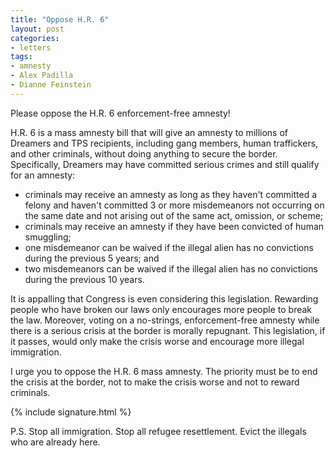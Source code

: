 ```yaml
---
title: "Oppose H.R. 6"
layout: post
categories:
- letters
tags:
- amnesty
- Alex Padilla
- Dianne Feinstein
---
```


Please oppose the H.R. 6 enforcement-free amnesty!

H.R. 6 is a mass amnesty bill that will give an amnesty to millions of Dreamers and TPS recipients, including gang members, human traffickers, and other criminals, without doing anything to secure the border. Specifically, Dreamers may have committed serious crimes and still qualify for an amnesty:

- criminals may receive an amnesty as long as they haven't committed a felony and haven't committed 3 or more misdemeanors not occurring on the same date and not arising out of the same act, omission, or scheme;
- criminals may receive an amnesty if they have been convicted of human smuggling;
- one misdemeanor can be waived if the illegal alien has no convictions during the previous 5 years; and
- two misdemeanors can be waived if the illegal alien has no convictions during the previous 10 years.

It is appalling that Congress is even considering this legislation. Rewarding people who have broken our laws only encourages more people to break the law. Moreover, voting on a no-strings, enforcement-free amnesty while there is a serious crisis at the border is morally repugnant. This legislation, if it passes, would only make the crisis worse and encourage more illegal immigration.

I urge you to oppose the H.R. 6 mass amnesty. The priority must be to end the crisis at the border, not to make the crisis worse and not to reward criminals.

{% include signature.html %}

P.S. Stop all immigration. Stop all refugee resettlement. Evict the illegals who are already here.